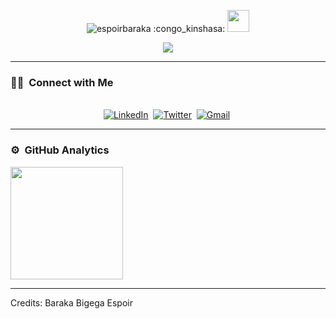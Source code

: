 <p align="center"> <img src="https://komarev.com/ghpvc/?username=espoirbaraka&label=Profile%20views&color=0e75b6&style=plastic" alt="espoirbaraka" /> :congo_kinshasa: <img src="https://media.giphy.com/media/hvRJCLFzcasrR4ia7z/giphy.gif" width="35"></p>
<p align="center">
  <a href="https://github.com/DenverCoder1/readme-typing-svg"><img src="https://readme-typing-svg.herokuapp.com?lines=Baraka+Bigega+Espoir;Teacher+Reseacher+in+Computer+Science;Software+Developer;Graphic%20Designer;Always%20learning%20new%20things&center=true&width=500&height=50"></a>
</p>
<hr/>



<h3> 🤝🏻 &nbsp;Connect with Me </h3> 

<p align="center">
<br>
<a href="https://www.linkedin.com/in/espoir-baraka-38394018a/"><img src="https://img.shields.io/badge/linkedin-%230077B5.svg?&style=for-the-badge&logo=linkedin&logoColor=white" alt="LinkedIn" /></a>&nbsp;
<a href="https://twitter.com/barakabigega"><img src="https://img.shields.io/badge/Twitter-1DA1F2?style=for-the-badge&logo=twitter&logoColor=white" alt="Twitter" /></a>&nbsp;
<a href="mailto:esbarakabigega@gmail.com?subject=Hello Baraka from GitHub"><img src="https://img.shields.io/badge/gmail-%23D14836.svg?&style=for-the-badge&logo=gmail&logoColor=white" alt="Gmail"/></a>&nbsp;


</p>


----- 

### ⚙️ &nbsp;GitHub Analytics

<p align="left">
<a href="https://github.com/espoirbaraka">
  <img height="180em" src="https://github-readme-stats-eight-theta.vercel.app/api?username=espoirbaraka&show_icons=true&theme=algolia&include_all_commits=true&count_private=true+count_public=true"/>

</a>
</p>

-----

Credits: Baraka Bigega Espoir






